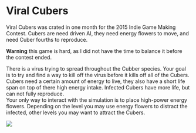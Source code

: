 # Viral Cubers
Viral Cubers was crated in one month for the 2015 Indie Game Making Contest.
Cubers are need driven AI, they need energy flowers to move, and need Cuber fourths to reproduce.

**Warning** this game is hard, as I did not have the time to balance it before the contest ended.

There is a virus trying to spread throughout the Cubber species. Your goal is to try and find a way to kill off the virus before it kills off all of the Cubers.  
Cubers need a certain amount of energy to live, they also have a short life span on top of there high energy intake. Infected Cubers have more life, but can not fully reproduce.  
Your only way to interact with the simulation is to place high-power energy flowers. Depending on the level you may use energy flowers to distract the infected, other levels you may want to attract the Cubers.



![](http://i.imgur.com/tU88wVt.png)
